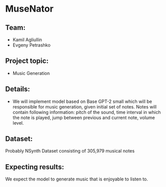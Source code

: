 # MuseNator

## Team:
- Kamil Agliullin
- Evgeny Petrashko

## Project topic:
- Music Generation

## Details:
- We will implement model based on Base GPT-2 small which will be responsible for music generation, given initial set of notes. Notes will contain following information: pitch of the sound,  time interval in which the note is played, jump between previous and current note, volume level.

## Dataset:
Probably NSynth Dataset consisting of 305,979 musical notes


## Expecting results:
We expect the model to generate music that is enjoyable to listen to.
